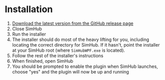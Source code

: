 # Installation

1. [Download the latest version from the GitHub release page][1]
2. Close SimHub
3. Run the installer
4. The installer should do most of the heavy lifting for you, including locating
   the correct directory for SimHub. If it hasn't, point the installer at your
   SimHub root (where `SimHubWPF.exe` is located).
5. Follow the rest of the installer's instructions
6. When finished, open SimHub
7. You should be prompted to enable the plugin when SimHub launches, choose "yes"
   and the plugin will now be up and running

[1]: https://github.com/sjdawson/GentlemanDriverPlugin/releases
